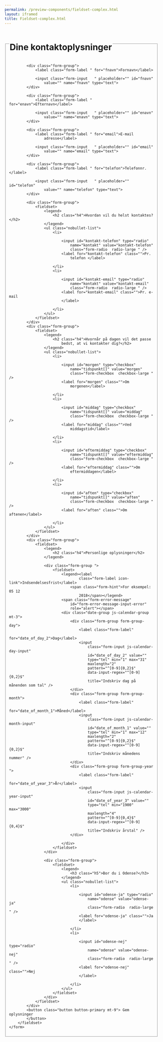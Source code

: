 ```yaml
--- 
permalink: /preview-components/fieldset-complex.html
layout: iframed 
title: Fieldset-complex.html
---
```

<div class="container">
    <form>
        <fieldset>
            <legend>
                <h1 class="h2">Dine kontaktoplysninger</h1>
            </legend>

            <div class="form-group">
                <label class="form-label " for="fnavn">Fornavn</label>

                <input class="form-input   " placeholder="" id="fnavn"
                    value="" name="fnavn" type="text">
            </div>

            <div class="form-group">
                <label class="form-label " for="enavn">Efternavn</label>

                <input class="form-input   " placeholder="" id="enavn"
                    value="" name="enavn" type="text">
            </div>

            <div class="form-group">
                <label class="form-label " for="email">E-mail
                    adresse</label>

                <input class="form-input   " placeholder="" id="email"
                    value="" name="email" type="text">
            </div>

            <div class="form-group">
                <label class="form-label " for="telefon">Telefonnr.</label>

                <input class="form-input   " placeholder="" id="telefon"
                    value="" name="telefon" type="text">
            </div>

            <div class="form-group">
                <fieldset>
                    <legend>
                        <h2 class="h4">Hvordan vil du helst kontaktes?</h2>
                    </legend>
                    <ul class="nobullet-list">
                        <li>

                            <input id="kontakt-telefon" type="radio"
                                name="kontakt" value="kontakt-telefon"
                                class="form-radio  radio-large " />
                            <label for="kontakt-telefon" class="">Pr.
                                telefon </label>

                        </li>
                        <li>

                            <input id="kontakt-email" type="radio"
                                name="kontakt" value="kontakt-email"
                                class="form-radio  radio-large " />
                            <label for="kontakt-email" class="">Pr. e-mail
                            </label>

                        </li>
                    </ul>
                </fieldset>
            </div>
            <div class="form-group">
                <fieldset>
                    <legend>
                        <h2 class="h4">Hvornår på dagen vil det passe
                            bedst, at vi kontakter dig?</h2>
                    </legend>
                    <ul class="nobullet-list">
                        <li>

                            <input id="morgen" type="checkbox"
                                name="tidspunkt[]" value="morgen"
                                class="form-checkbox  checkbox-large " />
                            <label for="morgen" class="">Om
                                morgenen</label>

                        </li>
                        <li>

                            <input id="middag" type="checkbox"
                                name="tidspunkt[]" value="middag"
                                class="form-checkbox  checkbox-large " />
                            <label for="middag" class="">Ved
                                middagstid</label>

                        </li>
                        <li>

                            <input id="eftermiddag" type="checkbox"
                                name="tidspunkt[]" value="eftermiddag"
                                class="form-checkbox  checkbox-large " />
                            <label for="eftermiddag" class="">Om
                                eftermiddagen</label>

                        </li>
                        <li>

                            <input id="aften" type="checkbox"
                                name="tidspunkt[]" value="aften"
                                class="form-checkbox  checkbox-large " />
                            <label for="aften" class="">Om aftenen</label>

                        </li>
                    </ul>
                </fieldset>
            </div>
            <div class="form-group">
                <fieldset>
                    <legend>
                        <h2 class="h4">Personlige oplysninger</h2>
                    </legend>

                    <div class="form-group ">
                        <fieldset>
                            <legend><label
                                    class="form-label icon-link">Indsendelsesfrist</label>
                                <span class="form-hint">For eksempel: 05 12
                                    2018</span></legend>
                            <span class="form-error-message"
                                id="form-error-message-input-error"
                                role="alert"></span>
                            <div class="date-group js-calendar-group mt-3">
                                <div class="form-group form-group-day">
                                    <label class="form-label"
                                        for="date_of_day_2">Dag</label>
                                    <input
                                        class="form-input js-calendar-day-input"
                                        id="date_of_day_2" value=""
                                        type="tel" min="1" max="31"
                                        maxlength="2"
                                        pattern="^[0-9]{0,2}$"
                                        data-input-regex="^[0-9]{0,2}$"
                                        title="Indskriv dag på månenden som tal" />
                                </div>
                                <div class="form-group form-group-month">
                                    <label class="form-label"
                                        for="date_of_month_1">Måned</label>
                                    <input
                                        class="form-input js-calendar-month-input"
                                        id="date_of_month_1" value=""
                                        type="tel" min="1" max="12"
                                        maxlength="2"
                                        pattern="^[0-9]{0,2}$"
                                        data-input-regex="^[0-9]{0,2}$"
                                        title="Indskriv månedens nummer" />
                                </div>
                                <div class="form-group form-group-year ">
                                    <label class="form-label"
                                        for="date_of_year_3">År</label>
                                    <input
                                        class="form-input js-calendar-year-input"
                                        id="date_of_year_3" value=""
                                        type="tel" min="1900" max="3000"
                                        maxlength="4"
                                        pattern="^[0-9]{0,4}$"
                                        data-input-regex="^[0-9]{0,4}$"
                                        title="Indskriv årstal" />
                                </div>

                            </div>
                        </fieldset>
                    </div>

                    <div class="form-group">
                        <fieldset>
                            <legend>
                                <h3 class="h5">Bor du i Odense?</h3>
                            </legend>
                            <ul class="nobullet-list">
                                <li>

                                    <input id="odense-ja" type="radio"
                                        name="odense" value="odense-ja"
                                        class="form-radio  radio-large " />
                                    <label for="odense-ja" class="">Ja
                                    </label>

                                </li>
                                <li>

                                    <input id="odense-nej" type="radio"
                                        name="odense" value="odense-nej"
                                        class="form-radio  radio-large " />
                                    <label for="odense-nej" class="">Nej
                                    </label>

                                </li>
                            </ul>
                        </fieldset>
                    </div>
                </fieldset>
            </div>
            <button class="button button-primary mt-9"> Gem oplysninger
            </button>
        </fieldset>
    </form>
</div>